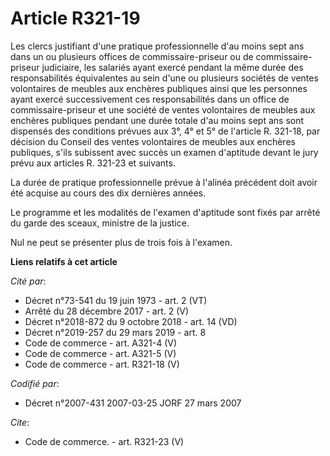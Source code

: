 # Article R321-19

Les clercs justifiant d'une pratique professionnelle d'au moins sept ans dans un ou plusieurs offices de commissaire-priseur
ou de commissaire-priseur judiciaire, les salariés ayant exercé pendant la même durée des responsabilités équivalentes au
sein d'une ou plusieurs sociétés de ventes volontaires de meubles aux enchères publiques ainsi que les personnes ayant exercé
successivement ces responsabilités dans un office de commissaire-priseur et une société de ventes volontaires de meubles aux
enchères publiques pendant une durée totale d'au moins sept ans sont dispensés des conditions prévues aux 3°, 4° et 5° de
l'article R. 321-18, par décision du Conseil des ventes volontaires de meubles aux enchères publiques, s'ils subissent avec
succès un examen d'aptitude devant le jury prévu aux articles R. 321-23 et suivants.

La durée de pratique professionnelle prévue à l'alinéa précédent doit avoir été acquise au cours des dix dernières années.

Le programme et les modalités de l'examen d'aptitude sont fixés par arrêté du garde des sceaux, ministre de la justice.

Nul ne peut se présenter plus de trois fois à l'examen.

**Liens relatifs à cet article**

_Cité par_:

  - Décret n°73-541 du 19 juin 1973 - art. 2 (VT)
  - Arrêté du 28 décembre 2017 - art. 2 (V)
  - Décret n°2018-872 du 9 octobre 2018 - art. 14 (VD)
  - Décret n°2019-257 du 29 mars 2019 - art. 8
  - Code de commerce - art. A321-4 (V)
  - Code de commerce - art. A321-5 (V)
  - Code de commerce - art. R321-18 (V)

_Codifié par_:

  - Décret n°2007-431 2007-03-25 JORF 27 mars 2007

_Cite_:

  - Code de commerce. - art. R321-23 (V)
